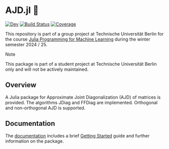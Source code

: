 # AJD.jl :straight_ruler:

[![Dev](https://img.shields.io/badge/docs-dev-blue.svg)](https://muehlefeldt.github.io/AJD.jl/dev/)
[![Build Status](https://github.com/gericke-n/AJD.jl/actions/workflows/CI.yml/badge.svg?branch=master)](https://github.com/gericke-n/AJD.jl/actions/workflows/CI.yml?query=branch%3Amaster)
[![Coverage](https://codecov.io/gh/muehlefeldt/AJD.jl/branch/master/graph/badge.svg)](https://codecov.io/gh/muehlefeldt/AJD.jl)

This repository is part of a group project at Technische Universität Berlin for the course [Julia Programming for Machine Learning](https://adrianhill.de/julia-ml-course/) during the winter semester 2024 / 25.

> [!NOTE]
> This package is part of a student project at Technische Universität Berlin only and will not be actively maintained.

## Overview

A Julia package for Approximate Joint Diagonalization (AJD) of matrices is provided. The algorithms JDiag and FFDiag are implemented. Orthogonal and non-orthogonal AJD is supported. 

## Documentation

The [documentation](https://muehlefeldt.github.io/AJD.jl/dev/) includes a brief [Getting Started](https://muehlefeldt.github.io/AJD.jl/dev/getting-started/) guide and further information on the package.
